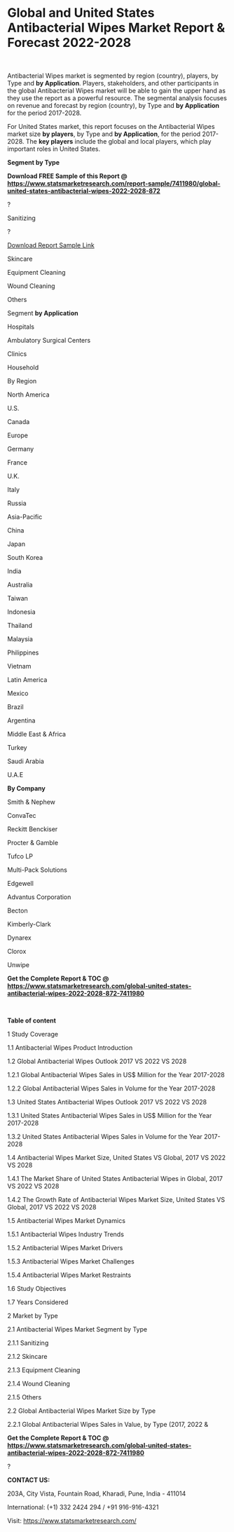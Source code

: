 <h1>Global and United States Antibacterial Wipes Market Report & Forecast 2022-2028</h1><br/><p>Antibacterial Wipes market is segmented by region (country), players, by Type and <strong>by Application</strong>. Players, stakeholders, and other participants in the global Antibacterial Wipes market will be able to gain the upper hand as they use the report as a powerful resource. The segmental analysis focuses on revenue and forecast by region (country), by Type and <strong>by Application</strong> for the period 2017-2028.</p>
 
 
 
 <p>For United States market, this report focuses on the Antibacterial Wipes market size <strong>by players</strong>, by Type and <strong>by Application</strong>, for the period 2017-2028. The <strong>key players</strong> include the global and local players, which play important roles in United States.</p>
 
 
 
 <p><strong>Segment by Type</strong></p>
 
 
 
 <div><b>Download FREE Sample of this Report @ <a href="https://www.statsmarketresearch.com/download-free-sample/7411980/global-united-states-antibacterial-wipes-2022-2028-872">https://www.statsmarketresearch.com/report-sample/7411980/global-united-states-antibacterial-wipes-2022-2028-872</a></b></div>
 
 
 
 <p>? </p>
 
 
 
 <p>Sanitizing</p>
 
 
 
 <p>? </p>
 
 
 
 <p><a href="https://www.statsmarketresearch.com/download-free-sample/7411980/global-united-states-antibacterial-wipes-2022-2028-872">Download Report Sample Link</a></p>
 
 
 
 <p>Skincare</p>
 
 
 
 <p>Equipment Cleaning</p>
 
 
 
 <p>Wound Cleaning</p>
 
 
 
 <p>Others</p>
 
 
 
 <p>Segment <strong>by Application</strong></p>
 
 
 
 <p>Hospitals</p>
 
 
 
 <p>Ambulatory Surgical Centers</p>
 
 
 
 <p>Clinics</p>
 
 
 
 <p>Household</p>
 
 
 
 <p>By Region</p>
 
 
 
 <p>North America</p>
 
 
 
 <p>U.S.</p>
 
 
 
 <p>Canada</p>
 
 
 
 <p>Europe</p>
 
 
 
 <p>Germany</p>
 
 
 
 <p>France</p>
 
 
 
 <p>U.K.</p>
 
 
 
 <p>Italy</p>
 
 
 
 <p>Russia</p>
 
 
 
 <p>Asia-Pacific</p>
 
 
 
 <p>China</p>
 
 
 
 <p>Japan</p>
 
 
 
 <p>South Korea</p>
 
 
 
 <p>India</p>
 
 
 
 <p>Australia</p>
 
 
 
 <p>Taiwan</p>
 
 
 
 <p>Indonesia</p>
 
 
 
 <p>Thailand</p>
 
 
 
 <p>Malaysia</p>
 
 
 
 <p>Philippines</p>
 
 
 
 <p>Vietnam</p>
 
 
 
 <p>Latin America</p>
 
 
 
 <p>Mexico</p>
 
 
 
 <p>Brazil</p>
 
 
 
 <p>Argentina</p>
 
 
 
 <p>Middle East & Africa</p>
 
 
 
 <p>Turkey</p>
 
 
 
 <p>Saudi Arabia</p>
 
 
 
 <p>U.A.E</p>
 
 
 
 <p><strong>By Company</strong></p>
 
 
 
 <p>Smith & Nephew</p>
 
 
 
 <p>ConvaTec</p>
 
 
 
 <p>Reckitt Benckiser</p>
 
 
 
 <p>Procter & Gamble</p>
 
 
 
 <p>Tufco LP</p>
 
 
 
 <p>Multi-Pack Solutions</p>
 
 
 
 <p>Edgewell</p>
 
 
 
 <p>Advantus Corporation</p>
 
 
 
 <p>Becton</p>
 
 
 
 <p>Kimberly-Clark</p>
 
 
 
 <p>Dynarex</p>
 
 
 
 <p>Clorox</p>
 
 
 
 <p>Unwipe</p>
 
 
 
 <div><b>Get the Complete Report & TOC @ <a href="https://www.statsmarketresearch.com/global-united-states-antibacterial-wipes-2022-2028-872-7411980">https://www.statsmarketresearch.com/global-united-states-antibacterial-wipes-2022-2028-872-7411980</a></b></div>
 
 
 
 <p><br />
 
 <b>Table of content</b></p>
 
 
 
 <p>1 Study Coverage<br />
 
 1.1 Antibacterial Wipes Product Introduction<br />
 
 1.2 Global Antibacterial Wipes Outlook 2017 VS 2022 VS 2028<br />
 
 1.2.1 Global Antibacterial Wipes Sales in US$ Million for the Year 2017-2028<br />
 
 1.2.2 Global Antibacterial Wipes Sales in Volume for the Year 2017-2028<br />
 
 1.3 United States Antibacterial Wipes Outlook 2017 VS 2022 VS 2028<br />
 
 1.3.1 United States Antibacterial Wipes Sales in US$ Million for the Year 2017-2028<br />
 
 1.3.2 United States Antibacterial Wipes Sales in Volume for the Year 2017-2028<br />
 
 1.4 Antibacterial Wipes Market Size, United States VS Global, 2017 VS 2022 VS 2028<br />
 
 1.4.1 The Market Share of United States Antibacterial Wipes in Global, 2017 VS 2022 VS 2028<br />
 
 1.4.2 The Growth Rate of Antibacterial Wipes Market Size, United States VS Global, 2017 VS 2022 VS 2028<br />
 
 1.5 Antibacterial Wipes Market Dynamics<br />
 
 1.5.1 Antibacterial Wipes Industry Trends<br />
 
 1.5.2 Antibacterial Wipes Market Drivers<br />
 
 1.5.3 Antibacterial Wipes Market Challenges<br />
 
 1.5.4 Antibacterial Wipes Market Restraints<br />
 
 1.6 Study Objectives<br />
 
 1.7 Years Considered<br />
 
 2 Market by Type<br />
 
 2.1 Antibacterial Wipes Market Segment by Type<br />
 
 2.1.1 Sanitizing<br />
 
 2.1.2 Skincare<br />
 
 2.1.3 Equipment Cleaning<br />
 
 2.1.4 Wound Cleaning<br />
 
 2.1.5 Others<br />
 
 2.2 Global Antibacterial Wipes Market Size by Type<br />
 
 2.2.1 Global Antibacterial Wipes Sales in Value, by Type (2017, 2022 &</p>
 
 
 
 <div><b>Get the Complete Report & TOC @ <a href="https://www.statsmarketresearch.com/global-united-states-antibacterial-wipes-2022-2028-872-7411980">https://www.statsmarketresearch.com/global-united-states-antibacterial-wipes-2022-2028-872-7411980</a></b></div>
 
 
 
 <p>? </p>
 
 
 
 <p><b>CONTACT US:</b><br />
 
 203A, City Vista, Fountain Road, Kharadi, Pune, India - 411014<br />
 
 International: (+1) 332 2424 294 / +91 916-916-4321<br />
 
 Visit: <a href="https://www.statsmarketresearch.com/">https://www.statsmarketresearch.com/</a></p>